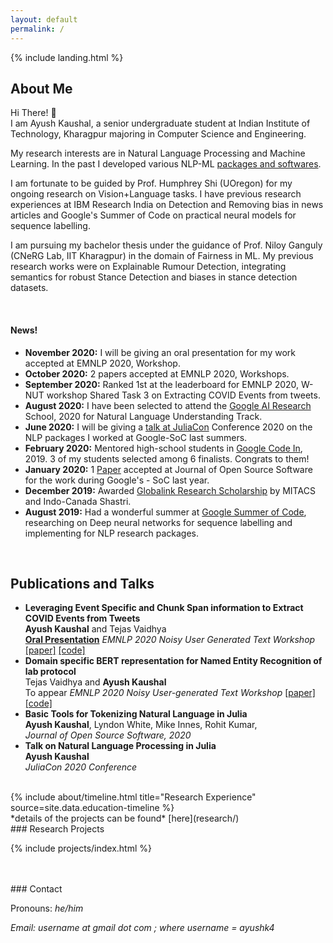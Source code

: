 ```yaml
---
layout: default
permalink: /
---
```

{% include landing.html %}

## **About Me**

Hi There! :wave:<br>
I am Ayush Kaushal, a senior undergraduate student at Indian Institute of Technology, Kharagpur majoring in Computer Science and Engineering. 

My research interests are in Natural Language Processing and Machine Learning. In the past I developed various NLP-ML [packages and softwares](softwares/).

I am fortunate to be guided by Prof. Humphrey Shi (UOregon) for my ongoing research on Vision+Language tasks. I have previous research experiences at IBM Research India on Detection and Removing bias in news articles and Google's Summer of Code on practical neural models for sequence labelling.

I am pursuing my bachelor thesis under the guidance of Prof. Niloy Ganguly (CNeRG Lab, IIT Kharagpur) in the domain of Fairness in ML. My previous research works were on Explainable Rumour Detection, integrating semantics for robust Stance Detection and biases in stance detection datasets.

<br>

<h4 style="text-indent:-0.0em;font-weight:bold">News!</h4>

- **November 2020:** I will be giving an oral presentation for my work accepted at EMNLP 2020, Workshop.
- **October 2020:** 2 papers accepted at EMNLP 2020, Workshops.
- **September 2020:** Ranked 1st at the leaderboard for EMNLP 2020, W-NUT workshop Shared Task 3 on Extracting COVID Events from tweets.
- **August 2020:** I have been selected to attend the <a href="https://sites.google.com/view/aisummerschool2020">Google AI Research</a> School, 2020 for Natural Language Understanding Track.
- **June 2020:** I will be giving a <a href="https://pretalx.com/juliacon2020/talk/Z8WWNV/">talk at JuliaCon</a> Conference 2020 on the NLP packages I worked at Google-SoC last summers.<!-- - **May 2020:** I am a project mentor at <a href="https://summerofcode.withgoogle.com/projects/#5015442659213312">Google Summer of Code</a> for the project - Albert and statistical language models. -->
- **February 2020:** Mentored high-school students in <a href="https://codein.withgoogle.com/archive/"> Google Code In</a>, 2019. 3 of my students selected among 6 finalists. Congrats to them!
- **January 2020:** 1 [Paper](https://www.theoj.org/joss-papers/joss.01956/10.21105.joss.01956.pdf) accepted at Journal of Open Source Software for the work during Google's - SoC  last year.
- **December 2019:** Awarded <a href="https://github.com/Ayushk4/Resume/blob/master/certificates%20and%20related%20documents/Mitacs_Research_Scholarship.pdf">Globalink Research Scholarship</a> by MITACS and Indo-Canada Shastri.
- **August 2019:** Had a wonderful summer at <a href="https://summerofcode.withgoogle.com/archive/2019/projects/4945754462879744/">Google Summer of Code</a>, researching on Deep neural networks for sequence labelling and implementing for NLP research packages. 

<br>

## Publications and Talks
<ul>
<li> <b>Leveraging Event Specific and Chunk Span information to Extract COVID Events from Tweets</b><br>
    <b>Ayush Kaushal</b> and Tejas Vaidhya<br>
	<b><u>Oral Presentation</u></b> <i>EMNLP 2020 Noisy User Generated Text Workshop</i> <a href="https://www.aclweb.org/anthology/2020.wnut-1.79">[paper]</a> <a href="https://github.com/Ayushk4/extract_covid_entity">[code]</a> </li>
<li> <b>Domain specific BERT representation for Named Entity Recognition of lab protocol</b><br>
    Tejas Vaidhya and <b>Ayush Kaushal</b><br>
   To appear <i>EMNLP 2020 Noisy User-generated Text Workshop</i> <a href="https://www.aclweb.org/anthology/2020.wnut-1.34">[paper]</a> <a href="https://github.com/tejasvaidhyadev/NER_Lab_Protocols">[code]</a> </li>
<li> <b>Basic Tools for Tokenizing Natural Language in Julia</b><br>
    <b>Ayush Kaushal</b>, Lyndon White, Mike Innes, Rohit Kumar,<br>
    <i>Journal of Open Source Software, 2020 </i></li>
<li> <b>Talk on Natural Language Processing in Julia</b><br>
    <b>Ayush Kaushal</b><br>
    <i>JuliaCon 2020 Conference</i></li>
</ul>

<br>

<div class="row">
{% include about/timeline.html title="Research Experience" source=site.data.education-timeline %}
</div >
*details of the projects can be found* [here](research/)






<br>
### Research Projects      

{% include projects/index.html %}


<br>
<br>
### Contact

Pronouns: <i>he/him</i>

<i>Email: username at gmail dot com ; where username = ayushk4</i><br>

<br>
<br>

<div align="center" style="font-size: 80%">
	<i></i><br>
</div>

